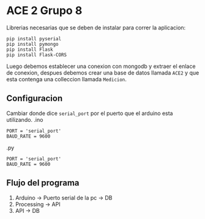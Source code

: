 # ACE 2 Grupo 8
Librerias necesarias que se deben de instalar para correr la aplicacion:
```
pip install pyserial
pip install pymongo
pip install Flask
pip install Flask-CORS
```
Luego debemos establecer una conexion con mongodb y extraer el enlace de conexion, despues debemos crear una base de datos llamada `ACE2` y que esta contenga una colleccion llamada `Medicion`.


## Configuracion
Cambiar donde dice `serial_port` por el puerto que el arduino esta utilizando.
.ino
```
PORT = 'serial_port'
BAUD_RATE = 9600
```
.py
```
PORT = 'serial_port'
BAUD_RATE = 9600
```

## Flujo del programa

1. Arduino     -> Puerto serial de la pc    -> DB
2. Processing  -> API
3. API         -> DB